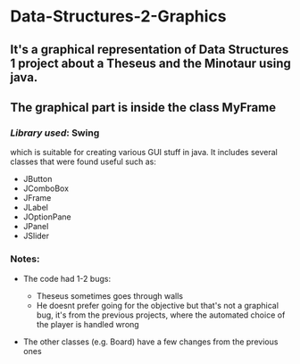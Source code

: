 # Data-Structures-2-Graphics

## It's a graphical representation of Data Structures 1 project about a Theseus and the Minotaur using java.
## The graphical part is inside the class MyFrame

### *Library used*: **Swing**  
which is suitable for creating various GUI stuff in java. It includes several classes that were found useful such as:
* JButton
* JComboBox
* JFrame
* JLabel
* JOptionPane
* JPanel
* JSlider

### Notes:  
* The code had 1-2 bugs:
  * Theseus sometimes goes through walls 
  * He doesnt prefer going for the objective but that's not a graphical bug, it's from the previous projects, where the automated choice of the player is handled wrong 

* The other classes (e.g. Board) have a few changes from the previous ones

